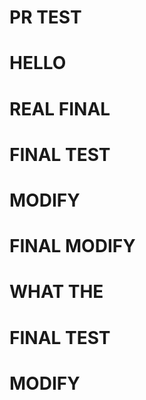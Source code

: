 # PR TEST
# HELLO
# REAL FINAL
# FINAL TEST
# MODIFY
# FINAL MODIFY

# WHAT THE 
# FINAL TEST
# MODIFY